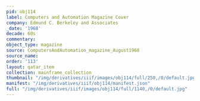 ```yaml
---
pid: obj114
label: Computers and Automation Magazine Cover
company: Edmund C. Berkeley and Associates
_date: '1968'
decade: 60s
commentary:
object_type: magazine
source: ComputersAndAutomation_magazine_August1968
source_name:
order: '113'
layout: qatar_item
collection: mainframe_collection
thumbnail: "/img/derivatives/iiif/images/obj114/full/250,/0/default.jpg"
manifest: "/img/derivatives/iiif/obj114/manifest.json"
full: "/img/derivatives/iiif/images/obj114/full/1140,/0/default.jpg"
---
```

